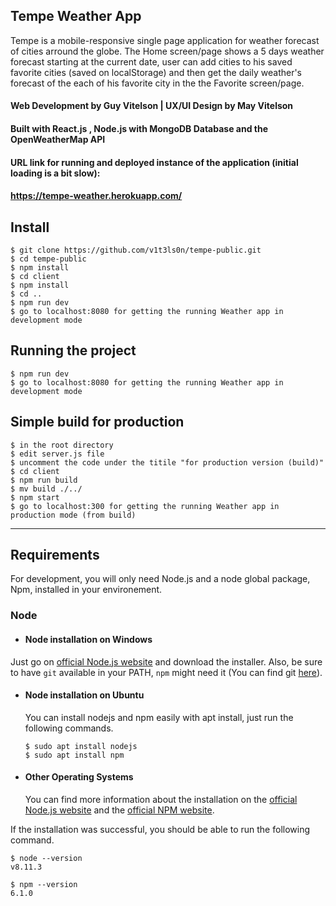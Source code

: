 ## Tempe Weather App 
Tempe is a mobile-responsive single page application for weather forecast of cities arround the globe.
The Home screen/page shows a 5 days weather forecast starting at the current date,
user can add cities to his saved favorite cities (saved on localStorage) and then 
get the daily weather's forecast of the each of his favorite city in the the Favorite screen/page.

#### Web Development by Guy Vitelson | UX/UI Design by May Vitelson 
#### Built with React.js , Node.js with MongoDB Database and the OpenWeatherMap API 
#### URL link for running and deployed instance of the application (initial loading is a bit slow): 
#### https://tempe-weather.herokuapp.com/



## Install
    $ git clone https://github.com/v1t3ls0n/tempe-public.git
    $ cd tempe-public
    $ npm install 
    $ cd client
    $ npm install
    $ cd ..
    $ npm run dev
    $ go to localhost:8080 for getting the running Weather app in development mode


## Running the project
    $ npm run dev
    $ go to localhost:8080 for getting the running Weather app in development mode


## Simple build for production
    $ in the root directory
    $ edit server.js file
    $ uncomment the code under the titile "for production version (build)"
    $ cd client
    $ npm run build
    $ mv build ./../
    $ npm start
    $ go to localhost:300 for getting the running Weather app in production mode (from build)
    
    
---
## Requirements

For development, you will only need Node.js and a node global package, Npm, installed in your environement.
### 
### Node
- #### Node installation on Windows
 Just go on [official Node.js website](https://nodejs.org/) and download the installer.
 Also, be sure to have `git` available in your PATH, `npm` might need it (You can find git [here](https://git-scm.com/)).
- #### Node installation on Ubuntu
  You can install nodejs and npm easily with apt install, just run the following commands.

      $ sudo apt install nodejs
      $ sudo apt install npm

- #### Other Operating Systems
  You can find more information about the installation on the [official Node.js website](https://nodejs.org/) and the [official NPM website](https://npmjs.org/).

If the installation was successful, you should be able to run the following command.

    $ node --version
    v8.11.3

    $ npm --version
    6.1.0
